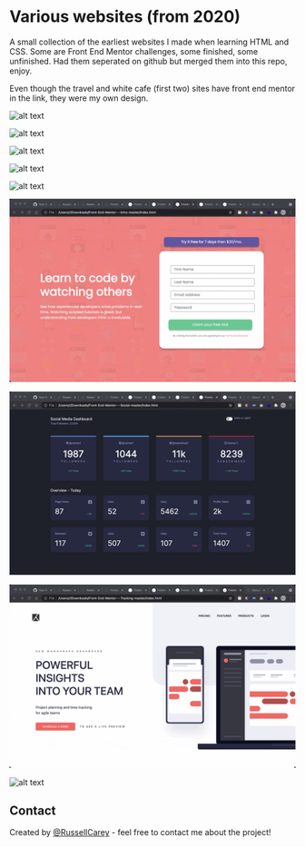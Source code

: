 # Various websites (from 2020)
A small collection of the earliest websites I made when learning HTML and CSS. Some are Front End Mentor challenges, some finished, some unfinished.
Had them seperated on github but merged them into this repo, enjoy.

Even though the travel and white cafe (first two) sites have front end mentor in the link, they were my own design.

![alt text](https://github.com/RussellCarey/Various-early/blob/master/gifs/8.gif)

![alt text](https://github.com/RussellCarey/Various-early/blob/master/gifs/1.gif)

![alt text](https://github.com/RussellCarey/Various-early/blob/master/gifs/2.gif)

![alt text](https://github.com/RussellCarey/Various-early/blob/master/gifs/3.gif)

![alt text](https://github.com/RussellCarey/Various-early/blob/master/gifs/4.gif)

![alt text](https://github.com/RussellCarey/Various-early/blob/master/gifs/5.gif)

![alt text](https://github.com/RussellCarey/Various-early/blob/master/gifs/6.gif)

![alt text](https://github.com/RussellCarey/Various-early/blob/master/gifs/7.gif)



![alt text](https://github.com/RussellCarey/Various-early/blob/master/gifs/9.gif)


## Contact
Created by [@RussellCarey](https://twitter.com/russellcareyy) - feel free to contact me about the project!
